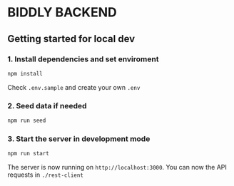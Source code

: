 # BIDDLY BACKEND

## Getting started for local dev

### 1. Install dependencies and set enviroment

```bash
npm install
```

Check `.env.sample` and create your own `.env`

### 2. Seed data if needed

```bash
npm run seed
```

### 3. Start the server in development mode

```bash
npm run start
```

The server is now running on `http://localhost:3000`. You can now the API requests in `./rest-client`
